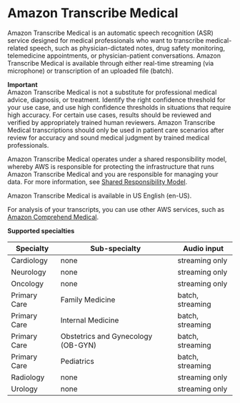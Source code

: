 # Amazon Transcribe Medical<a name="transcribe-medical"></a>

Amazon Transcribe Medical is an automatic speech recognition \(ASR\) service designed for medical professionals who want to transcribe medical\-related speech, such as physician\-dictated notes, drug safety monitoring, telemedicine appointments, or physician\-patient conversations\. Amazon Transcribe Medical is available through either real\-time streaming \(via microphone\) or transcription of an uploaded file \(batch\)\.

**Important**  
Amazon Transcribe Medical is not a substitute for professional medical advice, diagnosis, or treatment\. Identify the right confidence threshold for your use case, and use high confidence thresholds in situations that require high accuracy\. For certain use cases, results should be reviewed and verified by appropriately trained human reviewers\. Amazon Transcribe Medical transcriptions should only be used in patient care scenarios after review for accuracy and sound medical judgment by trained medical professionals\.

Amazon Transcribe Medical operates under a shared responsibility model, whereby AWS is responsible for protecting the infrastructure that runs Amazon Transcribe Medical and you are responsible for managing your data\. For more information, see [Shared Responsibility Model](http://aws.amazon.com/compliance/shared-responsibility-model/)\.

Amazon Transcribe Medical is available in US English \(en\-US\)\.

For analysis of your transcripts, you can use other AWS services, such as [Amazon Comprehend Medical](https://docs.aws.amazon.com/comprehend/latest/dg/comprehend-medical.html)\.


**Supported specialties**  

| Specialty | Sub\-specialty | Audio input | 
| --- | --- | --- | 
| Cardiology | none | streaming only | 
| Neurology | none | streaming only | 
| Oncology | none | streaming only | 
| Primary Care | Family Medicine | batch, streaming | 
| Primary Care | Internal Medicine | batch, streaming | 
| Primary Care | Obstetrics and Gynecology \(OB\-GYN\) | batch, streaming | 
| Primary Care | Pediatrics | batch, streaming | 
| Radiology | none | streaming only | 
| Urology | none | streaming only | 